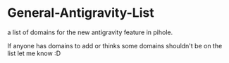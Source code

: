 # General-Antigravity-List
  a list of domains for the new antigravity feature in pihole.


  If anyone has domains to add or thinks some domains shouldn't be on the list let me know :D
